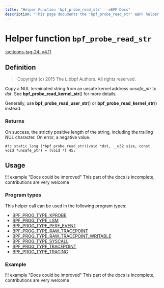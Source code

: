```yaml
---
title: "Helper Function 'bpf_probe_read_str' - eBPF Docs"
description: "This page documents the 'bpf_probe_read_str' eBPF helper function, including its defintion, usage, program types that can use it, and examples."
---
```

# Helper function `bpf_probe_read_str`

<!-- [FEATURE_TAG](bpf_probe_read_str) -->
[:octicons-tag-24: v4.11](https://github.com/torvalds/linux/commit/a5e8c07059d0f0b31737408711d44794928ac218)
<!-- [/FEATURE_TAG] -->

## Definition

> Copyright (c) 2015 The Libbpf Authors. All rights reserved.


<!-- [HELPER_FUNC_DEF] -->
Copy a NUL terminated string from an unsafe kernel address _unsafe_ptr_ to _dst_. See **bpf_probe_read_kernel_str**() for more details.

Generally, use **bpf_probe_read_user_str**() or **bpf_probe_read_kernel_str**() instead.

### Returns

On success, the strictly positive length of the string, including the trailing NUL character. On error, a negative value.

`#!c static long (*bpf_probe_read_str)(void *dst, __u32 size, const void *unsafe_ptr) = (void *) 45;`
<!-- [/HELPER_FUNC_DEF] -->

## Usage

!!! example "Docs could be improved"
    This part of the docs is incomplete, contributions are very welcome

### Program types

This helper call can be used in the following program types:

<!-- DO NOT EDIT MANUALLY -->
<!-- [HELPER_FUNC_PROG_REF] -->
 * [BPF_PROG_TYPE_KPROBE](../program-type/BPF_PROG_TYPE_KPROBE.md)
 * [BPF_PROG_TYPE_LSM](../program-type/BPF_PROG_TYPE_LSM.md)
 * [BPF_PROG_TYPE_PERF_EVENT](../program-type/BPF_PROG_TYPE_PERF_EVENT.md)
 * [BPF_PROG_TYPE_RAW_TRACEPOINT](../program-type/BPF_PROG_TYPE_RAW_TRACEPOINT.md)
 * [BPF_PROG_TYPE_RAW_TRACEPOINT_WRITABLE](../program-type/BPF_PROG_TYPE_RAW_TRACEPOINT_WRITABLE.md)
 * [BPF_PROG_TYPE_SYSCALL](../program-type/BPF_PROG_TYPE_SYSCALL.md)
 * [BPF_PROG_TYPE_TRACEPOINT](../program-type/BPF_PROG_TYPE_TRACEPOINT.md)
 * [BPF_PROG_TYPE_TRACING](../program-type/BPF_PROG_TYPE_TRACING.md)
<!-- [/HELPER_FUNC_PROG_REF] -->

### Example

!!! example "Docs could be improved"
    This part of the docs is incomplete, contributions are very welcome
